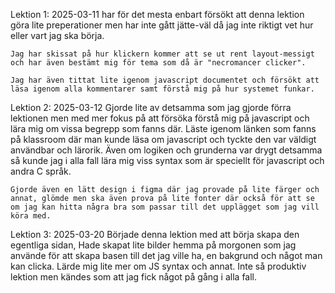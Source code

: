 Lektion 1: 2025-03-11
    har för det mesta enbart försökt att denna lektion göra lite preperationer men har inte gått jätte-väl då jag inte riktigt vet hur eller vart jag ska börja.

    Jag har skissat på hur klickern kommer att se ut rent layout-messigt och har även bestämt mig för tema som då är "necromancer clicker".

    Jag har även tittat lite igenom javascript documentet och försökt att läsa igenom alla kommentarer samt förstå mig på hur systemet funkar.

Lektion 2: 2025-03-12
    Gjorde lite av detsamma som jag gjorde förra lektionen men med mer fokus på att försöka förstå mig på javascript och lära mig om vissa begrepp som fanns där. Läste igenom länken som fanns på klassroom där man kunde läsa om javascript och tyckte den var väldigt användbar och lärorik. Även om logiken och grunderna var drygt detsamma så kunde jag i alla fall lära mig viss syntax som är speciellt för javascript och andra C språk.

    Gjorde även en lätt design i figma där jag provade på lite färger och annat, glömde men ska även prova på lite fonter där också för att se om jag kan hitta några bra som passar till det upplägget som jag vill köra med.

Lektion 3: 2025-03-20
    Började denna lektion med att börja skapa den egentliga sidan, Hade skapat lite bilder hemma på morgonen som jag använde för att skapa basen till det jag ville ha, en bakgrund och något man kan clicka. Lärde mig lite mer om JS syntax och annat. Inte så produktiv lektion men kändes som att jag fick något på gång i alla fall.
